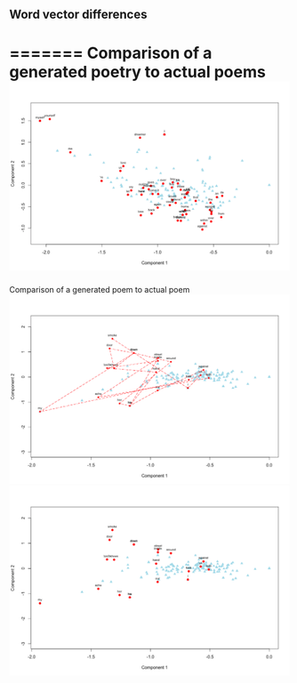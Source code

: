 ## Word vector differences

=======
Comparison of a generated poetry to actual poems
![Plot3](plot3.png?raw=true "Plotted poem")
=======
Comparison of a generated poem to actual poem
![Plot1](plot1.png?raw=true "Plotted poem")
![Plot2](plot2.png?raw=true "Plotted poem")
